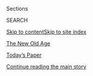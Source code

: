 <div id="app">

<div>

<div class="NYTAppHideMasthead css-zz1s19 e1suatyy0">

<div class="section css-ui9rw0 e1suatyy2">

<div class="css-11hrj97 er09x8g0">

<div class="css-6n7j50">

</div>

<span class="css-1dv1kvn">Sections</span>

<div class="css-10488qs">

<span class="css-1dv1kvn">SEARCH</span>

</div>

[Skip to content](#site-content)[Skip to site index](#site-index)

</div>

<div id="masthead-section-label" class="css-1fnb9ct eaxe0e00">

[The New Old
Age](https://www.nytimes3xbfgragh.onion/column/the-new-old-age)

</div>

<div class="css-10698na e1huz5gh0">

</div>

</div>

<div id="masthead-bar-one" class="section hasLinks css-15hmgas e1csuq9d3">

<div class="css-uqyvli e1csuq9d0">

</div>

<div class="css-1uqjmks e1csuq9d1">

</div>

<div class="css-9e9ivx">

[](https://myaccount.nytimes3xbfgragh.onion/auth/login?response_type=cookie&client_id=vi)

</div>

<div class="css-1bvtpon e1csuq9d2">

[Today’s Paper](https://www.nytimes3xbfgragh.onion/section/todayspaper)

</div>

</div>

</div>

</div>

<div data-aria-hidden="false">

<div id="site-content" data-role="main">

<div id="top-wrapper" class="css-15p45cc eaca97t0" type="top">

<div id="top-slug" class="css-19x0jxb eaca97t1" hidden="">

Advertisement

</div>

[Continue reading the main
story](#after-top)

<div class="ad top-wrapper" style="text-align:center;height:100%;display:block;min-height:90px">

<div id="top" class="place-ad" data-position="top" data-size-key="top">

</div>

</div>

<div id="after-top">

</div>

</div>

<div id="collection-the-new-old-age" class="section css-15h4p1b e9abtgs0">

<div class="css-1j21atc e1svk9qx1">

<div class="css-fmiefx e1svk9qx2">

<div class="css-1hk7r2m eu54l5x0">

<div id="sponsor-wrapper" class="css-7a1pgi eaca97t0" type="sponsor" hidden="">

<div id="sponsor-slug" class="css-1l4mleb eaca97t1" hidden="">

Supported by

</div>

[Continue reading the main
story](#after-sponsor)

<div id="sponsor" class="ad sponsor-wrapper" style="text-align:left;height:100%;display:block">

</div>

<div id="after-sponsor">

</div>

</div>

</div>

### <span class="css-hue6tr ezz4tcd1">[Health](/section/health)</span>

</div>

<div class="css-nfcc9b e1svk9qx3">

<div class="css-vl9dhg e1svk9qx5">

<div class="css-1nrhkj6 e1svk9qx6">

# The New Old Age

<div class="follow-button-placeholder" data-collection-id="">

</div>

</div>

## <span>Paula Span explores the unprecedented challenges posed by a rapidly aging population.</span>

</div>

</div>

## <span>Paula Span explores the unprecedented challenges posed by a rapidly aging population.</span>

</div>

<div class="css-1rclpnj ekkqrpp0">

</div>

<div class="css-185go5a e1o5byef0">

<div class="css-15cbhtu">

  - [Latest](#stream-panel)
  - <span class="css-6n7j50">Search</span>
    <div class="control">
    <div class="label-container css-1dv1kvn">
    Search
    </div>
    <div class="css-wm4t3d">
    **<span id="clear-search-input" class="css-1dv1kvn">Clear this text
    input</span>
    </div>
    </div>
    <span class="css-1iovbfw"></span>

<div id="stream-panel" class="section css-8msx5b e1jz0cab1">

<div class="css-13mho3u">

1.  
    
    <div class="css-1cp3ece">
    
    <div class="css-1l4spti">
    
    [](/2020/07/31/health/coronavirus-ethics-rationing-elderly.html)
    
    <div class="css-79elbk">
    
    ![](https://static01.graylady3jvrrxbe.onion/images/2020/08/04/science/31SCI-SPAN/31SCI-SPAN-thumbWide.jpg?quality=75&auto=webp&disable=upscale)
    
    </div>
    
    ## Should Youth Come First in Coronavirus Care?
    
    If medical rationing becomes necessary, some older adults are
    prepared to step aside. But many have the opposite concern: that
    they will be arbitrarily sent to the rear of the line.
    
    <div class="css-1nqbnmb ea5icrr0">
    
    By <span class="css-1n7hynb">Paula
    Span</span>
    
    </div>
    
    </div>
    
    <div class="css-1lc2l26 e1xfvim33">
    
    </div>
    
    </div>

2.  
    
    <div class="css-1cp3ece">
    
    <div class="css-1l4spti">
    
    [](/2020/07/17/health/seniors-coronavirus-reopenings.html)
    
    <div class="css-79elbk">
    
    ![](https://static01.graylady3jvrrxbe.onion/images/2020/07/21/science/17SCI-SPAN/17SCI-SPAN-thumbWide.jpg?quality=75&auto=webp&disable=upscale)
    
    </div>
    
    ## You’re a Senior. How Do You Calculate Coronavirus Risk Right Now?
    
    Early in the pandemic, older adults were told to stay at home. With
    different states reopening or re-closing, weighing the risks is more
    complicated.
    
    <div class="css-1nqbnmb ea5icrr0">
    
    By <span class="css-1n7hynb">Paula
    Span</span>
    
    </div>
    
    </div>
    
    <div class="css-1lc2l26 e1xfvim33">
    
    </div>
    
    </div>

3.  
    
    <div class="css-1cp3ece">
    
    <div class="css-1l4spti">
    
    [](/2020/06/19/health/vaccine-trials-elderly.html)
    
    <div class="css-79elbk">
    
    ![](https://static01.graylady3jvrrxbe.onion/images/2020/06/23/science/23SCI-NOACVTRIALS/23SCI-NOACVTRIALS-thumbWide.jpg?quality=75&auto=webp&disable=upscale)
    
    </div>
    
    ## Older Adults May Be Left Out of Some Covid-19 Trials
    
    The coronavirus disproportionately affects seniors, but they may not
    be included in important clinical trials for vaccines and
    treatments.
    
    <div class="css-1nqbnmb ea5icrr0">
    
    By <span class="css-1n7hynb">Paula
    Span</span>
    
    </div>
    
    </div>
    
    <div class="css-1lc2l26 e1xfvim33">
    
    </div>
    
    </div>

4.  
    
    <div class="css-1cp3ece">
    
    <div class="css-1l4spti">
    
    [](/2020/05/22/health/coronavirus-nursing-homes.html)
    
    <div class="css-79elbk">
    
    ![](https://static01.graylady3jvrrxbe.onion/images/2020/05/26/science/00SCI-SPAN-VIRUS-HOMES3/00SCI-SPAN-VIRUS-HOMES3-thumbWide.jpg?quality=75&auto=webp&disable=upscale)
    
    </div>
    
    ## How to Improve and Protect Nursing Homes From Outbreaks
    
    More than a third of America’s Covid-19 deaths can be traced back to
    these facilities. Experts suggest several ways to make them safer.
    
    <div class="css-1nqbnmb ea5icrr0">
    
    By <span class="css-1n7hynb">Paula
    Span</span>
    
    </div>
    
    </div>
    
    <div class="css-1lc2l26 e1xfvim33">
    
    </div>
    
    </div>

5.  
    
    <div class="css-1cp3ece">
    
    <div class="css-1l4spti">
    
    [](/2020/05/08/health/coronavirus-telemedicine-seniors.html)
    
    <div class="css-79elbk">
    
    ![](https://static01.graylady3jvrrxbe.onion/images/2020/05/12/science/12SCI-SPAN-TELEMEDICINE/12SCI-SPAN-TELEMEDICINE-thumbWide.jpg?quality=75&auto=webp&disable=upscale)
    
    </div>
    
    ## With Red Tape Lifted, Dr. Zoom Will See You Now
    
    The pandemic pushed Medicare to make telemedicine more financially
    attractive. Now doctors, patients and regulators will see if they
    want to stick with it.
    
    <div class="css-1nqbnmb ea5icrr0">
    
    By <span class="css-1n7hynb">Paula
    Span</span>
    
    </div>
    
    </div>
    
    <div class="css-1lc2l26 e1xfvim33">
    
    </div>
    
    </div>

6.  
    
    <div class="css-1cp3ece">
    
    <div class="css-1l4spti">
    
    [](/2020/04/13/health/coronavirus-elderly-isolation-loneliness.html)
    
    <div class="css-79elbk">
    
    ![](https://static01.graylady3jvrrxbe.onion/images/2020/04/14/science/14SCI-SPANISOLATION/14SCI-SPANISOLATION-thumbWide.jpg?quality=75&auto=webp&disable=upscale)
    
    </div>
    
    ## Just What Older People Didn’t Need: More Isolation
    
    The coronavirus pandemic could sharpen the health risks of
    loneliness. But there are ways to connect.
    
    <div class="css-1nqbnmb ea5icrr0">
    
    By <span class="css-1n7hynb">Paula
    Span</span>
    
    </div>
    
    </div>
    
    <div class="css-1lc2l26 e1xfvim33">
    
    </div>
    
    </div>

7.  
    
    <div class="css-1cp3ece">
    
    <div class="css-1l4spti">
    
    [](/2020/03/27/well/elderly-romance-scam.html)
    
    <div class="css-79elbk">
    
    ![](https://static01.graylady3jvrrxbe.onion/images/2020/03/31/science/27SCI-SPAN1/27SCI-SPAN1-thumbWide.jpg?quality=75&auto=webp&disable=upscale)
    
    </div>
    
    ## When Romance Is a Scam
    
    More con artists are finding their marks on all manner of social
    media platforms, knowing that the payoff from older victims can be
    big.
    
    <div class="css-1nqbnmb ea5icrr0">
    
    By <span class="css-1n7hynb">Paula
    Span</span>
    
    </div>
    
    </div>
    
    <div class="css-1lc2l26 e1xfvim33">
    
    </div>
    
    </div>

8.  
    
    <div class="css-1cp3ece">
    
    <div class="css-1l4spti">
    
    [](/2020/03/16/health/breastcancer-elderly-old-age.html)
    
    <div class="css-79elbk">
    
    ![](https://static01.graylady3jvrrxbe.onion/images/2020/03/17/science/17SCI-SPAN/17SPANMAMMOGRAM-thumbWide.jpg?quality=75&auto=webp&disable=upscale)
    
    </div>
    
    ## Aging Out of the Mammogram
    
    For many women, regular breast cancer screening is standard medical
    protocol. But for older women, should it be?
    
    <div class="css-1nqbnmb ea5icrr0">
    
    By <span class="css-1n7hynb">Paula
    Span</span>
    
    </div>
    
    </div>
    
    <div class="css-1lc2l26 e1xfvim33">
    
    </div>
    
    </div>

9.  
    
    <div class="css-1cp3ece">
    
    <div class="css-1l4spti">
    
    [](/2020/03/03/health/drug-trial-alzheimers-volunteer.html)
    
    <div class="css-79elbk">
    
    ![](https://static01.graylady3jvrrxbe.onion/images/2020/03/03/science/03SCI-SPAN1/03SCI-SPAN1-thumbWide-v2.jpg?quality=75&auto=webp&disable=upscale)
    
    </div>
    
    ## When a Drug Study Abruptly Ends, Volunteers Are Left to Cope
    
    A participant might commit months or years to a drug trial, only to
    see it vanish overnight.
    
    <div class="css-1nqbnmb ea5icrr0">
    
    By <span class="css-1n7hynb">Paula
    Span</span>
    
    </div>
    
    </div>
    
    <div class="css-1lc2l26 e1xfvim33">
    
    </div>
    
    </div>

10. 
    
    <div class="css-1cp3ece">
    
    <div class="css-1l4spti">
    
    [](/2020/02/14/health/assisted-living-staffing.html)
    
    <div class="css-79elbk">
    
    ![](https://static01.graylady3jvrrxbe.onion/images/2020/02/18/science/18SPANASSISTED/18SPANASSISTED-thumbWide.jpg?quality=75&auto=webp&disable=upscale)
    
    </div>
    
    ## Some Assisted-Living Residents Don’t Get Promised Care, Suit Charges
    
    Court decisions in California may shed light on how large chains
    make staffing decisions.
    
    <div class="css-1nqbnmb ea5icrr0">
    
    By <span class="css-1n7hynb">Paula Span</span>
    
    </div>
    
    </div>
    
    <div class="css-1lc2l26 e1xfvim33">
    
    </div>
    
    </div>

<div class="css-13mho3u">

<div class="css-1t62hi8">

<div class="css-1stvaey">

Show
More

<div>

<div style="border:0;clip:rect(0 0 0 0);height:1px;margin:-1px;overflow:hidden;white-space:nowrap;padding:0;width:1px;position:absolute" data-role="log" data-aria-live="assertive">

</div>

<div style="border:0;clip:rect(0 0 0 0);height:1px;margin:-1px;overflow:hidden;white-space:nowrap;padding:0;width:1px;position:absolute" data-role="log" data-aria-live="assertive">

</div>

<div style="border:0;clip:rect(0 0 0 0);height:1px;margin:-1px;overflow:hidden;white-space:nowrap;padding:0;width:1px;position:absolute" data-role="log" data-aria-live="polite">

</div>

<div style="border:0;clip:rect(0 0 0 0);height:1px;margin:-1px;overflow:hidden;white-space:nowrap;padding:0;width:1px;position:absolute" data-role="log" data-aria-live="polite">

</div>

</div>

</div>

</div>

</div>

</div>

<div class="css-g6hk37 supplemental">

<div id="mid1-wrapper" class="css-10wkyv7 eaca97t0" type="lede">

<div id="mid1-slug" class="css-1tag3rd eaca97t1">

Advertisement

</div>

[Continue reading the main
story](#after-mid1)

<div id="mid1" class="ad mid1-wrapper" style="text-align:center;height:100%;display:block;min-height:250px">

</div>

<div id="after-mid1">

</div>

</div>

<div id="mktg-wrapper" class="css-oxle51 eaca97t0" type="mktg">

<div id="mktg-slug" class="css-1tag3rd eaca97t1">

Advertisement

</div>

[Continue reading the main
story](#after-mktg)

<div id="mktg" class="ad mktg-wrapper" style="text-align:center;height:100%;display:block">

</div>

<div id="after-mktg">

</div>

</div>

</div>

</div>

</div>

</div>

</div>

</div>

## Site Index

<div>

</div>

## Site Information Navigation

  - [© <span>2020</span> <span>The New York Times
    Company</span>](https://help.nytimes3xbfgragh.onion/hc/en-us/articles/115014792127-Copyright-notice)

<!-- end list -->

  - [NYTCo](https://www.nytco.com/)
  - [Contact
    Us](https://help.nytimes3xbfgragh.onion/hc/en-us/articles/115015385887-Contact-Us)
  - [Work with us](https://www.nytco.com/careers/)
  - [Advertise](https://nytmediakit.com/)
  - [T Brand Studio](http://www.tbrandstudio.com/)
  - [Your Ad
    Choices](https://www.nytimes3xbfgragh.onion/privacy/cookie-policy#how-do-i-manage-trackers)
  - [Privacy](https://www.nytimes3xbfgragh.onion/privacy)
  - [Terms of
    Service](https://help.nytimes3xbfgragh.onion/hc/en-us/articles/115014893428-Terms-of-service)
  - [Terms of
    Sale](https://help.nytimes3xbfgragh.onion/hc/en-us/articles/115014893968-Terms-of-sale)
  - [Site
    Map](https://spiderbites.nytimes3xbfgragh.onion)
  - [Help](https://help.nytimes3xbfgragh.onion/hc/en-us)
  - [Subscriptions](https://www.nytimes3xbfgragh.onion/subscription?campaignId=37WXW)

</div>

</div>

